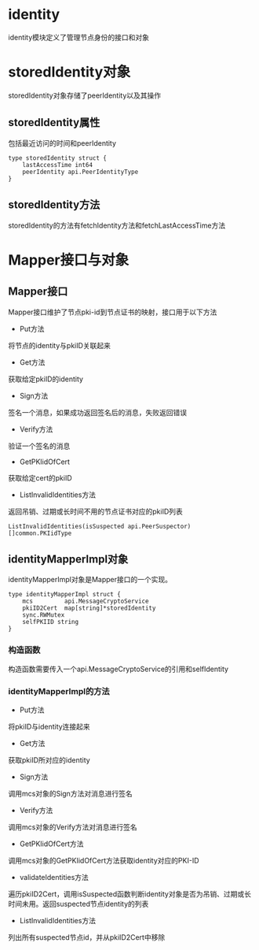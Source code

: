 identity
===

identity模块定义了管理节点身份的接口和对象

# storedIdentity对象

storedIdentity对象存储了peerIdentity以及其操作

## storedIdentity属性

包括最近访问的时间和peerIdentity

```golang
type storedIdentity struct {
	lastAccessTime int64
	peerIdentity api.PeerIdentityType
}
```

## storedIdentity方法

storedIdentity的方法有fetchIdentity方法和fetchLastAccessTime方法

# Mapper接口与对象

## Mapper接口

Mapper接口维护了节点pki-id到节点证书的映射，接口用于以下方法

- Put方法

将节点的identity与pkiID关联起来

- Get方法

获取给定pkiID的identity

- Sign方法

签名一个消息，如果成功返回签名后的消息，失败返回错误

- Verify方法

验证一个签名的消息

- GetPKIidOfCert

获取给定cert的pkiID

- ListInvalidIdentities方法

返回吊销、过期或长时间不用的节点证书对应的pkiID列表

```golang
ListInvalidIdentities(isSuspected api.PeerSuspector) []common.PKIidType
```

## identityMapperImpl对象

identityMapperImpl对象是Mapper接口的一个实现。

```golang
type identityMapperImpl struct {
	mcs			api.MessageCryptoService
	pkiID2Cert	map[string]*storedIdentity
	sync.RWMutex
	selfPKIID string
}
```

### 构造函数

构造函数需要传入一个api.MessageCryptoService的引用和selfIdentity

### identityMapperImpl的方法

- Put方法

将pkiID与identity连接起来

- Get方法

获取pkiID所对应的identity

- Sign方法

调用mcs对象的Sign方法对消息进行签名

- Verify方法

调用mcs对象的Verify方法对消息进行签名

- GetPKIidOfCert方法

调用mcs对象的GetPKIidOfCert方法获取identity对应的PKI-ID


- validateIdentities方法

遍历pkiID2Cert，调用isSuspected函数判断identity对象是否为吊销、过期或长时间未用。返回suspected节点identity的列表

- ListInvalidIdentities方法

列出所有suspected节点id，并从pkiID2Cert中移除

